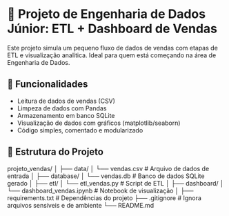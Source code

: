 # 🧼 Projeto de Engenharia de Dados Júnior: ETL + Dashboard de Vendas

Este projeto simula um pequeno fluxo de dados de vendas com etapas de ETL e visualização analítica. Ideal para quem está começando na área de Engenharia de Dados.

## 🚀 Funcionalidades

- Leitura de dados de vendas (CSV)
- Limpeza de dados com Pandas
- Armazenamento em banco SQLite
- Visualização de dados com gráficos (matplotlib/seaborn)
- Código simples, comentado e modularizado

## 📁 Estrutura do Projeto

projeto_vendas/ │ ├── data/ │ └── vendas.csv # Arquivo de dados de entrada │ ├── database/ │ └── vendas.db # Banco de dados SQLite gerado │ ├── etl/ │ └── etl_vendas.py # Script de ETL │ ├── dashboard/ │ └── dashboard_vendas.ipynb # Notebook de visualização │ ├── requirements.txt # Dependências do projeto ├── .gitignore # Ignora arquivos sensíveis e de ambiente └── README.md
